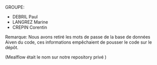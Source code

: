 GROUPE:
- DEBRIL Paul
- LANGREZ Marine
- CREPIN Corentin

Remarque:
Nous avons retiré les mots de passe de la base de données Aiven du code, ces informations empêchaient de pousser le code sur le dépôt.

(Mealflow était le nom sur notre repository privé )
